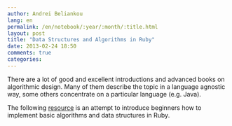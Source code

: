 ```yaml
---
author: Andrei Beliankou
lang: en
permalink: /en/notebook/:year/:month/:title.html
layout: post
title: "Data Structures and Algorithms in Ruby"
date: 2013-02-24 18:50
comments: true
categories:
---
```


There are a lot of good and excellent introductions and advanced books
on algorithmic design. Many of them describe the topic in a language
agnostic way, some others concentrate on a particular language (e.g.
Java).

The following [resource](https://web.archive.org/web/20100110172902/http://www.brpreiss.com/books/opus8/)
is an attempt to introduce beginners how to implement basic algorithms
and data structures in Ruby.

